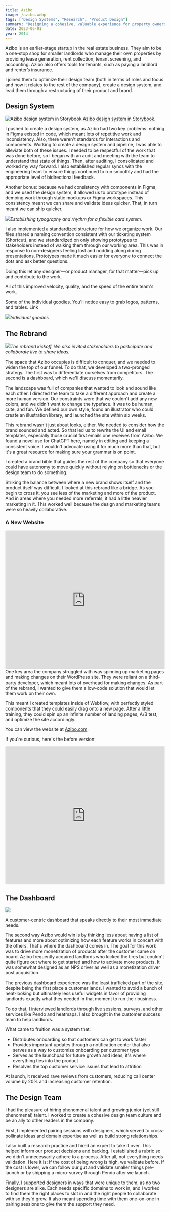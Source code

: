 ```yaml
---
title: Azibo
image: /azibo.webp
tags: ["Design Systems", "Research", "Product Design"]
summary: "Designing a cohesive, valuable experience for property owners."
date: 2023-06-01
year: 2014
---
```


Azibo is an earlier-stage startup in the real estate business. They aim to be a one-stop shop for smaller landlords who manage their own properties by providing lease generation, rent collection, tenant screening, and accounting. Azibo also offers tools for tenants, such as paying a landlord and renter’s insurance.

I joined them to optimize their design team (both in terms of roles and focus and how it relates to the rest of the company), create a design system, and lead them through a restructuring of their product and brand.

## Design System

![Azibo design system in Storybook.](/design-system.webp)[Azibo design system in Storybook.](https://zibo-co.github.io/frontend-azibo/?path=/story/refactor-cards-cardpromo--default)

I pushed to create a design system, as Azibo had two key problems: nothing in Figma existed in code, which meant lots of repetitive work and inconsistency. Also, there weren't standards for interactions and components. Working to create a design system and pipeline, I was able to alleviate both of these issues. I needed to be respectful of the work that was done before, so I began with an audit and meeting with the team to understand that state of things. Then, after auditing, I consolidated and worked my way forward. I also established regular syncs with the engineering team to ensure things continued to run smoothly and had the appropriate level of bidirectional feedback.

Another bonus: because we had consistency with components in Figma, and we used the design system, it allowed us to prototype instead of demoing work through static mockups or Figma workspaces. This consistency meant we can share and validate ideas quicker. That, in turn meant we can ship quicker.

![](/construction-guidelines.webp)*Establishing typography and rhythm for a flexible card system.*

I also implemented a standardized structure for how we organize work. Our files shared a naming convention consistent with our ticketing system (Shortcut), and we standardized on only showing prototypes to stakeholders instead of walking them through our working area. This was in response to non-designers feeling lost and nodding along during presentations. Prototypes made it much easier for everyone to connect the dots and ask better questions.

Doing this let any designer—or product manager, for that matter—pick up and contribute to the work.

All of this improved velocity, quality, and the speed of the entire team's work.

Some of the individual goodies. You'll notice easy to grab logos, patterns, and tables. Link

![](/individual-goodies.webp)*Individual goodies*



## The Rebrand

![](/rebrand-kickoff.webp)*The rebrand kickoff. We also invited stakeholders to participate and collaborate live to share ideas.*

The space that Azibo occupies is difficult to conquer, and we needed to widen the top of our funnel. To do that, we developed a two-pronged strategy. The first was to differentiate ourselves from competitors. The second is a dashboard, which we'll discuss momentarily.

The landscape was full of companies that wanted to look and sound like each other. I directed the team to take a different approach and create a more human version. Our constraints were that we couldn't add any new colors, and we didn't want to change the typeface. It was to be human, cute, and fun. We defined our own style, found an illustrator who could create an illustration library, and launched the site within six weeks.

This rebrand wasn't just about looks, either. We needed to consider how the brand sounded and acted. So that led us to rewrite the UI and email templates, especially those crucial first emails one receives from Azibo. We found a novel use for ChatGPT here, namely in editing and keeping a consistent voice. I wouldn't advocate using it for much more than that, but it's a great resource for making sure your grammar is on point.

I created a brand bible that guides the rest of the company so that everyone could have autonomy to move quickly without relying on bottlenecks or the design team to do something.

Striking the balance between where a new brand shows itself and the product itself was difficult. I looked at this rebrand like a bridge. As you begin to cross it, you see less of the marketing and more of the product. And in areas where you needed more referrals, it had a little heavier marketing in it. This worked well because the design and marketing teams were so heavily collaborative.

### A New Website

<div style="position: relative; padding-bottom: 86.33093525179856%; height: 0;"><iframe src="https://www.loom.com/embed/85445da7c9884c3da0e674bcdd91e8d6?sid=083304e4-fec3-4fa7-9007-14ab31f4896a" frameborder="0" webkitallowfullscreen mozallowfullscreen allowfullscreen style="position: absolute; top: 0; left: 0; width: 100%; height: 100%;"></iframe></div>
One key area the company struggled with was spinning up marketing pages and making changes on their WordPress site. They were reliant on a third-party developer, which meant lots of overhead for making changes. As part of the rebrand, I wanted to give them a low-code solution that would let them work on their own.

This meant I created templates inside of Webflow, with perfectly styled components that they could easily drag onto a new page. After a little training, they could spin up an infinite number of landing pages, A/B test, and optimize the site accordingly.

You can view the website at [Azibo.com](https://azibo.com/).

If you're curious, here's the before version:
<div style="position: relative; padding-bottom: 86.33093525179856%; height: 0;"><iframe src="https://www.loom.com/embed/c686199792c44292bdd54349a886e5cb?sid=6579900f-c0cc-4273-ae18-fc357bcd36b9" frameborder="0" webkitallowfullscreen mozallowfullscreen allowfullscreen style="position: absolute; top: 0; left: 0; width: 100%; height: 100%;"></iframe></div>


## The Dashboard

![](/dashboard.webp)

A customer-centric dashboard that speaks directly to their most immediate needs.

The second way Azibo would win is by thinking less about having a list of features and more about optimizing how each feature works in concert with the others. That's where the dashboard comes in. The goal for this work was to drive more monetization of products after the customer came on board. Azibo frequently acquired landlords who kicked the tires but couldn't quite figure out where to get started and how to activate more products. It was somewhat designed as an NPS driver as well as a monetization driver post acquisition.

The previous dashboard experience was the least trafficked part of the site, despite being the first place a customer lands. I wanted to avoid a bunch of neat-looking but ultimately less useful widgets in favor of providing landlords exactly what they needed in that moment to run their business.

To do that, I interviewed landlords through live sessions, surveys, and other services like Pendo and heatmaps. I also brought in the customer success team to help landlords.

What came to fruition was a system that:

- Distributes onboarding so that customers can get to work faster
- Provides important updates through a notification center that also serves as a way to customize onboarding per customer type
- Serves as the launchpad for future growth and ideas; it's where everything ties into the product
- Resolves the top customer service issues that lead to attrition

At launch, it received rave reviews from customers, reducing call center volume by 20% and increasing customer retention.

## The Design Team

I had the pleasure of hiring phenomenal talent and growing junior (yet still phenomenal) talent. I worked to create a cohesive design team culture and be an ally to other leaders in the company.

First, I implemented pairing sessions with designers, which served to cross-pollinate ideas and domain expertise as well as build strong relationships.

I also built a research practice and hired an expert to take it over. This helped inform our product decisions and backlog. I established a rubric so we didn't unnecessarily adhere to a process. After all, not everything needs validation. Here it is: If the cost of being wrong is high, we validate before. If the cost is lower, we can follow our gut and validate smaller things pre-launch or by shipping a micro-survey through Pendo after we launch.

Finally, I supported designers in ways that were unique to them, as no two designers are alike. Each needs specific domains to work in, and I worked to find them the right places to slot in and the right people to collaborate with so they'd grow. It also meant spending time with them one-on-one in pairing sessions to give them the support they need.